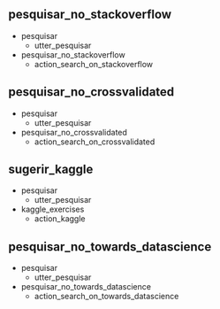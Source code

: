 ## pesquisar_no_stackoverflow
* pesquisar
    - utter_pesquisar
* pesquisar_no_stackoverflow
    - action_search_on_stackoverflow

## pesquisar_no_crossvalidated
* pesquisar
    - utter_pesquisar
* pesquisar_no_crossvalidated
    - action_search_on_crossvalidated

## sugerir_kaggle
* pesquisar 
    - utter_pesquisar
* kaggle_exercises
    - action_kaggle
## pesquisar_no_towards_datascience
  * pesquisar
      - utter_pesquisar
  * pesquisar_no_towards_datascience
      - action_search_on_towards_datascience

